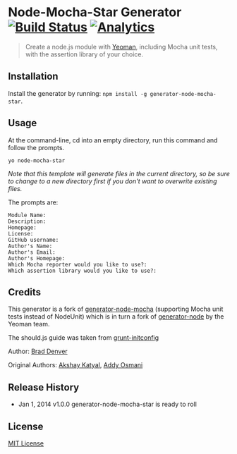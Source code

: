 # Node-Mocha-Star Generator [![Build Status](https://secure.travis-ci.org/BradDenver/generator-node-mocha-star.png?branch=master)](https://travis-ci.org/BradDenver/generator-node-mocha-star) [![Analytics](https://ga-beacon.appspot.com/UA-40041520-3/generator-node-mocha-star/readme)](https://github.com/igrigorik/ga-beacon)

> Create a node.js module with [Yeoman](http://yeoman.io/), including Mocha unit tests, with the assertion library of your choice.

## Installation

Install the generator by running: `npm install -g generator-node-mocha-star`.


## Usage

At the command-line, cd into an empty directory, run this command and follow the prompts.

```
yo node-mocha-star
```

_Note that this template will generate files in the current directory, so be sure to change to a new directory first if you don't want to overwrite existing files._

The prompts are:

```
Module Name:
Description:
Homepage:
License:
GitHub username:
Author's Name:
Author's Email:
Author's Homepage:
Which Mocha reporter would you like to use?:
Which assertion library would you like to use?:
```


## Credits
This generator is a fork of [generator-node-mocha](https://github.com/yeoman/generator-node) (supporting Mocha unit tests instead of NodeUnit) which is in turn a fork of [generator-node](https://github.com/yeoman/generator-node) by the Yeoman team.

The should.js guide was taken from [grunt-initconfig](https://github.com/pismute/grunt-initconfig/blob/master/src/test/initconfig-test.coffee)

Author: [Brad Denver](https://github.com/BradDenver)

Original Authors: [Akshay Katyal](https://github.com/MrDHat), [Addy Osmani](https://github.com/addyosmani)

## Release History
* Jan 1, 2014 v1.0.0 generator-node-mocha-star is ready to roll

## License

[MIT License](http://en.wikipedia.org/wiki/MIT_License)


